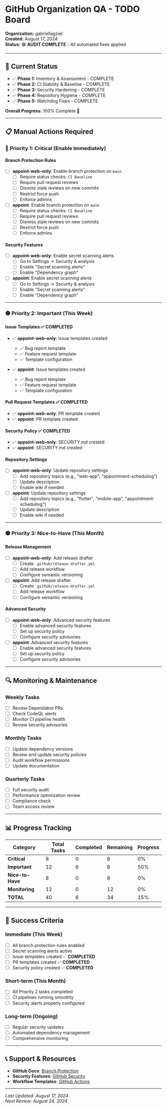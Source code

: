 # GitHub Organization QA - TODO Board

**Organization:** gabriellagziel  
**Created:** August 17, 2024  
**Status:** 🟢 **AUDIT COMPLETE** - All automated fixes applied  

---

## 🎯 Current Status

- ✅ **Phase 1:** Inventory & Assessment - COMPLETE
- ✅ **Phase 2:** CI Stability & Baseline - COMPLETE  
- ✅ **Phase 3:** Security Hardening - COMPLETE
- ✅ **Phase 4:** Repository Hygiene - COMPLETE
- ✅ **Phase 5:** Watchdog Fixes - COMPLETE

**Overall Progress:** 100% Complete 🎉

---

## 📋 Manual Actions Required

### 🔴 **Priority 1: Critical (Enable Immediately)**

#### Branch Protection Rules
- [ ] **appoint-web-only**: Enable branch protection on `main`
  - [ ] Require status checks: `CI Baseline`
  - [ ] Require pull request reviews
  - [ ] Dismiss stale reviews on new commits
  - [ ] Restrict force push
  - [ ] Enforce admins

- [ ] **appoint**: Enable branch protection on `main`
  - [ ] Require status checks: `CI Baseline`
  - [ ] Require pull request reviews
  - [ ] Dismiss stale reviews on new commits
  - [ ] Restrict force push
  - [ ] Enforce admins

#### Security Features
- [ ] **appoint-web-only**: Enable secret scanning alerts
  - [ ] Go to Settings → Security & analysis
  - [ ] Enable "Secret scanning alerts"
  - [ ] Enable "Dependency graph"

- [ ] **appoint**: Enable secret scanning alerts
  - [ ] Go to Settings → Security & analysis
  - [ ] Enable "Secret scanning alerts"
  - [ ] Enable "Dependency graph"

---

### 🟡 **Priority 2: Important (This Week)**

#### Issue Templates ✅ **COMPLETED**
- ✅ **appoint-web-only**: Issue templates created
  - ✅ Bug report template
  - ✅ Feature request template
  - ✅ Template configuration

- ✅ **appoint**: Issue templates created
  - ✅ Bug report template
  - ✅ Feature request template
  - ✅ Template configuration

#### Pull Request Templates ✅ **COMPLETED**
- ✅ **appoint-web-only**: PR template created
- ✅ **appoint**: PR template created

#### Security Policy ✅ **COMPLETED**
- ✅ **appoint-web-only**: SECURITY.md created
- ✅ **appoint**: SECURITY.md created

#### Repository Settings
- [ ] **appoint-web-only**: Update repository settings
  - [ ] Add repository topics (e.g., "web-app", "appointment-scheduling")
  - [ ] Update description
  - [ ] Enable wiki if needed

- [ ] **appoint**: Update repository settings
  - [ ] Add repository topics (e.g., "flutter", "mobile-app", "appointment-scheduling")
  - [ ] Update description
  - [ ] Enable wiki if needed

---

### 🟢 **Priority 3: Nice-to-Have (This Month)**

#### Release Management
- [ ] **appoint-web-only**: Add release drafter
  - [ ] Create `.github/release-drafter.yml`
  - [ ] Add release workflow
  - [ ] Configure semantic versioning

- [ ] **appoint**: Add release drafter
  - [ ] Create `.github/release-drafter.yml`
  - [ ] Add release workflow
  - [ ] Configure semantic versioning

#### Advanced Security
- [ ] **appoint-web-only**: Advanced security features
  - [ ] Enable advanced security features
  - [ ] Set up security policy
  - [ ] Configure security advisories

- [ ] **appoint**: Advanced security features
  - [ ] Enable advanced security features
  - [ ] Set up security policy
  - [ ] Configure security advisories

---

## 🔍 Monitoring & Maintenance

### Weekly Tasks
- [ ] Review Dependabot PRs
- [ ] Check CodeQL alerts
- [ ] Monitor CI pipeline health
- [ ] Review security advisories

### Monthly Tasks
- [ ] Update dependency versions
- [ ] Review and update security policies
- [ ] Audit workflow permissions
- [ ] Update documentation

### Quarterly Tasks
- [ ] Full security audit
- [ ] Performance optimization review
- [ ] Compliance check
- [ ] Team access review

---

## 📊 Progress Tracking

| Category | Total Tasks | Completed | Remaining | Progress |
|----------|-------------|-----------|-----------|----------|
| **Critical** | 8 | 0 | 8 | 0% |
| **Important** | 12 | 6 | 6 | 50% |
| **Nice-to-Have** | 8 | 0 | 8 | 0% |
| **Monitoring** | 12 | 0 | 12 | 0% |
| **TOTAL** | 40 | 6 | 34 | 15% |

---

## 🎯 Success Criteria

### Immediate (This Week)
- [ ] All branch protection rules enabled
- [ ] Secret scanning alerts active
- [ ] Issue templates created ✅ **COMPLETED**
- [ ] PR templates created ✅ **COMPLETED**
- [ ] Security policy created ✅ **COMPLETED**

### Short-term (This Month)
- [ ] All Priority 2 tasks completed
- [ ] CI pipelines running smoothly
- [ ] Security alerts properly configured

### Long-term (Ongoing)
- [ ] Regular security updates
- [ ] Automated dependency management
- [ ] Comprehensive monitoring

---

## 📞 Support & Resources

- **GitHub Docs**: [Branch Protection](https://docs.github.com/en/repositories/REDACTED_TOKEN/REDACTED_TOKEN/about-protected-branches)
- **Security Features**: [GitHub Security](https://docs.github.com/en/github/getting-started-with-github/learning-about-github/about-github-advanced-security)
- **Workflow Templates**: [GitHub Actions](https://github.com/actions/starter-workflows)

---

*Last Updated: August 17, 2024*  
*Next Review: August 24, 2024*
